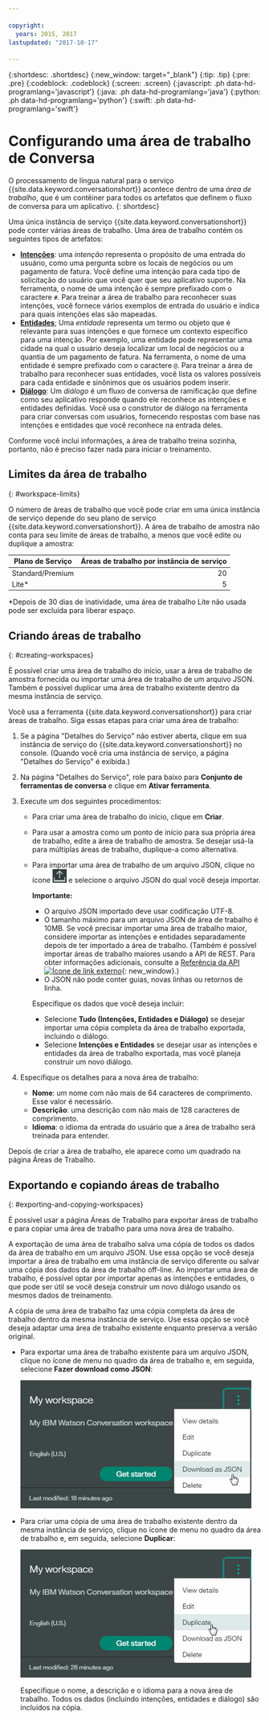 ```yaml
---

copyright:
  years: 2015, 2017
lastupdated: "2017-10-17"

---
```


{:shortdesc: .shortdesc}
{:new_window: target="_blank"}
{:tip: .tip}
{:pre: .pre}
{:codeblock: .codeblock}
{:screen: .screen}
{:javascript: .ph data-hd-programlang='javascript'}
{:java: .ph data-hd-programlang='java'}
{:python: .ph data-hd-programlang='python'}
{:swift: .ph data-hd-programlang='swift'}

# Configurando uma área de trabalho de Conversa

O processamento de língua natural para o serviço {{site.data.keyword.conversationshort}} acontece dentro de uma *área de trabalho*, que é um contêiner para todos os artefatos que definem o fluxo de conversa para um aplicativo.
{: shortdesc}

Uma única instância de serviço {{site.data.keyword.conversationshort}} pode conter várias áreas de trabalho. Uma área de trabalho contém os seguintes tipos de artefatos:

- [**Intenções**](intents.html): uma *intenção* representa o propósito de uma entrada do usuário, como uma pergunta sobre os locais de negócios ou um pagamento de fatura. Você define uma intenção para cada tipo de solicitação do usuário que você quer que seu aplicativo suporte. Na ferramenta, o nome de uma intenção é sempre prefixado com o caractere `#`. Para treinar a área de trabalho para reconhecer suas intenções, você fornece vários exemplos de entrada do usuário e indica para quais intenções elas são mapeadas.
- [**Entidades**](entities.html); Uma *entidade* representa um termo ou objeto que é relevante para suas intenções e que fornece um contexto específico para uma intenção. Por exemplo, uma entidade pode representar uma cidade na qual o usuário deseja localizar um local de negócios ou a quantia de um pagamento de fatura. Na ferramenta, o nome de uma entidade é sempre prefixado com o caractere `@`. Para treinar a área de trabalho para reconhecer suas entidades, você lista os valores possíveis para cada entidade e sinônimos que os usuários podem inserir.
- [**Diálogo**](dialog-build.html): Um *diálogo* é um fluxo de conversa de ramificação que define como seu aplicativo responde quando ele reconhece as intenções e entidades definidas. Você usa o construtor de diálogo na ferramenta para criar conversas com usuários, fornecendo respostas com base nas intenções e entidades que você reconhece na entrada deles.

Conforme você inclui informações, a área de trabalho treina sozinha, portanto, não é preciso fazer nada para iniciar o treinamento.

## Limites da área de trabalho
{: #workspace-limits}

O número de áreas de trabalho que você pode criar em uma única instância de serviço depende do seu plano de serviço {{site.data.keyword.conversationshort}}. A área de trabalho de amostra não conta para seu limite de áreas de trabalho, a menos que você edite ou duplique a amostra:

| Plano de Serviço | Áreas de trabalho por instância de serviço |
|------------------|--------------------------------:|
| Standard/Premium |                              20 |
| Lite*            |                               5 |

*Depois de 30 dias de inatividade, uma área de trabalho Lite não usada pode ser excluída para liberar espaço.

## Criando áreas de trabalho
{: #creating-workspaces}

É possível criar uma área de trabalho do início, usar a área de trabalho de amostra fornecida ou importar uma área de trabalho de um arquivo JSON. Também é possível duplicar uma área de trabalho existente dentro da mesma instância de serviço.

Você usa a ferramenta {{site.data.keyword.conversationshort}} para criar áreas de trabalho. Siga essas etapas para criar uma área de trabalho:

1.  Se a página "Detalhes do Serviço" não estiver aberta, clique em sua instância de serviço do {{site.data.keyword.conversationshort}} no console. (Quando você cria uma instância de serviço, a página "Detalhes do Serviço" é exibida.)

1.  Na página "Detalhes do Serviço", role para baixo para **Conjunto de ferramentas de conversa** e clique em **Ativar ferramenta**.

1.  Execute um dos seguintes procedimentos:
    - Para criar uma área de trabalho do início, clique em **Criar**.
    - Para usar a amostra como um ponto de início para sua própria área de trabalho, edite a área de trabalho de amostra. Se desejar usá-la para múltiplas áreas de trabalho, duplique-a como alternativa.
    - Para importar uma área de trabalho de um arquivo JSON, clique no ícone ![Importar área de trabalho](images/workspace_import.png) e selecione o arquivo JSON do qual você deseja importar.

        **Importante:**

        - O arquivo JSON importado deve usar codificação UTF-8.
        - O tamanho máximo para um arquivo JSON de área de trabalho é 10MB. Se você precisar importar uma área de trabalho maior, considere importar as intenções e entidades separadamente depois de ter importado a área de trabalho. (Também é possível importar áreas de trabalho maiores usando a API de REST. Para obter informações adicionais, consulte a [Referência da API ![Ícone de link externo](../../icons/launch-glyph.svg "Ícone de link externo")](https://www.ibm.com/watson/developercloud/conversation/api/v1/#create_workspace){: new_window}.)
        - O JSON não pode conter guias, novas linhas ou retornos de linha.

        Especifique os dados que você deseja incluir:

        - Selecione **Tudo (Intenções, Entidades e Diálogo)** se desejar importar uma cópia completa da área de trabalho exportada, incluindo o diálogo.
        - Selecione **Intenções e Entidades** se desejar usar as intenções e entidades da área de trabalho exportada, mas você planeja construir um novo diálogo.

1.  Especifique os detalhes para a nova área de trabalho:
    - **Nome**: um nome com não mais de 64 caracteres de comprimento. Esse valor é necessário.
    - **Descrição**: uma descrição com não mais de 128 caracteres de comprimento.
    - **Idioma**: o idioma da entrada do usuário que a área de trabalho será treinada para entender.

Depois de criar a área de trabalho, ele aparece como um quadrado na página Áreas de Trabalho.

## Exportando e copiando áreas de trabalho
{: #exporting-and-copying-workspaces}

É possível usar a página Áreas de Trabalho para exportar áreas de trabalho e para copiar uma área de trabalho para uma nova área de trabalho.

A exportação de uma área de trabalho salva uma cópia de todos os dados da área de trabalho em um arquivo JSON. Use essa opção se você deseja importar a área de trabalho em uma instância de serviço diferente ou salvar uma cópia dos dados da área de trabalho off-line. Ao importar uma área de trabalho, é possível optar por importar apenas as intenções e entidades, o que pode ser útil se você deseja construir um novo diálogo usando os mesmos dados de treinamento.

A cópia de uma área de trabalho faz uma cópia completa da área de trabalho dentro da mesma instância de serviço. Use essa opção se você deseja adaptar uma área de trabalho existente enquanto preserva a versão original.

- Para exportar uma área de trabalho existente para um arquivo JSON, clique no ícone de menu no quadro da área de trabalho e, em seguida, selecione **Fazer download como JSON**:

    ![Captura de tela mostrando a opção de menu Fazer download como JSON](images/workspace_export.png)
- Para criar uma cópia de uma área de trabalho existente dentro da mesma instância de serviço, clique no ícone de menu no quadro da área de trabalho e, em seguida, selecione **Duplicar**:

    ![Captura de tela mostrando a opção de menu Duplicar](images/workspace_duplicate.png)

    Especifique o nome, a descrição e o idioma para a nova área de trabalho. Todos os dados (incluindo intenções, entidades e diálogo) são incluídos na cópia.

